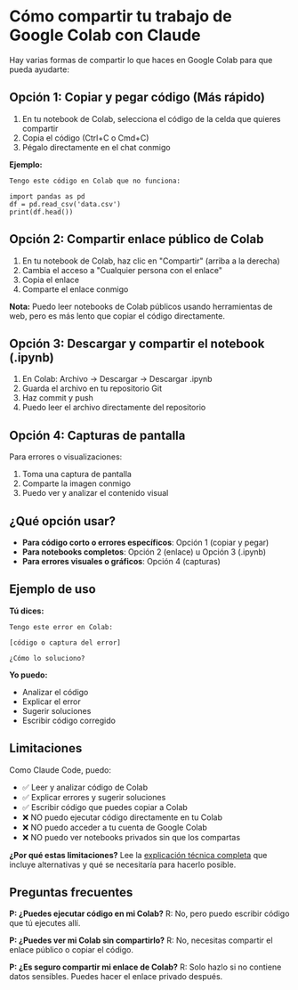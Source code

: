 # Cómo compartir tu trabajo de Google Colab con Claude

Hay varias formas de compartir lo que haces en Google Colab para que pueda ayudarte:

## Opción 1: Copiar y pegar código (Más rápido)

1. En tu notebook de Colab, selecciona el código de la celda que quieres compartir
2. Copia el código (Ctrl+C o Cmd+C)
3. Pégalo directamente en el chat conmigo

**Ejemplo:**
```
Tengo este código en Colab que no funciona:

import pandas as pd
df = pd.read_csv('data.csv')
print(df.head())
```

## Opción 2: Compartir enlace público de Colab

1. En tu notebook de Colab, haz clic en "Compartir" (arriba a la derecha)
2. Cambia el acceso a "Cualquier persona con el enlace"
3. Copia el enlace
4. Comparte el enlace conmigo

**Nota:** Puedo leer notebooks de Colab públicos usando herramientas de web, pero es más lento que copiar el código directamente.

## Opción 3: Descargar y compartir el notebook (.ipynb)

1. En Colab: Archivo → Descargar → Descargar .ipynb
2. Guarda el archivo en tu repositorio Git
3. Haz commit y push
4. Puedo leer el archivo directamente del repositorio

## Opción 4: Capturas de pantalla

Para errores o visualizaciones:
1. Toma una captura de pantalla
2. Comparte la imagen conmigo
3. Puedo ver y analizar el contenido visual

## ¿Qué opción usar?

- **Para código corto o errores específicos**: Opción 1 (copiar y pegar)
- **Para notebooks completos**: Opción 2 (enlace) u Opción 3 (.ipynb)
- **Para errores visuales o gráficos**: Opción 4 (capturas)

## Ejemplo de uso

**Tú dices:**
```
Tengo este error en Colab:

[código o captura del error]

¿Cómo lo soluciono?
```

**Yo puedo:**
- Analizar el código
- Explicar el error
- Sugerir soluciones
- Escribir código corregido

## Limitaciones

Como Claude Code, puedo:
- ✅ Leer y analizar código de Colab
- ✅ Explicar errores y sugerir soluciones
- ✅ Escribir código que puedes copiar a Colab
- ❌ NO puedo ejecutar código directamente en tu Colab
- ❌ NO puedo acceder a tu cuenta de Google Colab
- ❌ NO puedo ver notebooks privados sin que los compartas

**¿Por qué estas limitaciones?** Lee la [explicación técnica completa](POR_QUE_NO_COLAB_DIRECTO.md) que incluye alternativas y qué se necesitaría para hacerlo posible.

## Preguntas frecuentes

**P: ¿Puedes ejecutar código en mi Colab?**
R: No, pero puedo escribir código que tú ejecutes allí.

**P: ¿Puedes ver mi Colab sin compartirlo?**
R: No, necesitas compartir el enlace público o copiar el código.

**P: ¿Es seguro compartir mi enlace de Colab?**
R: Solo hazlo si no contiene datos sensibles. Puedes hacer el enlace privado después.
